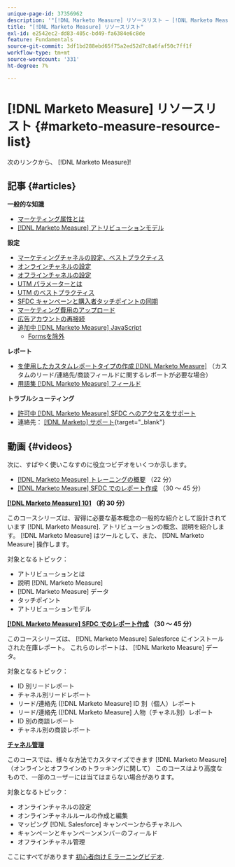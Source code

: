```yaml
---
unique-page-id: 37356962
description: '"[!DNL Marketo Measure] リソースリスト — [!DNL Marketo Measure]  — 製品ドキュメント»'
title: "[!DNL Marketo Measure] リソースリスト"
exl-id: e2542ec2-dd83-405c-bd49-fa6384e6c8de
feature: Fundamentals
source-git-commit: 3df1bd288ebd65f75a2ed52d7c8a6faf50c7ff1f
workflow-type: tm+mt
source-wordcount: '331'
ht-degree: 7%

---
```


# [!DNL Marketo Measure] リソースリスト {#marketo-measure-resource-list}

次のリンクから、 [!DNL Marketo Measure]!

## 記事 {#articles}

**一般的な知識**

* [マーケティング属性とは](/help/introduction-to-marketo-measure/overview-resources/marketing-attribution.md)
* [[!DNL Marketo Measure] アトリビューションモデル](/help/introduction-to-marketo-measure/overview-resources/marketo-measure-attribution-models.md)

**設定**

* [マーケティングチャネルの設定、ベストプラクティス](/help/channel-tracking-and-setup/online-channels/marketing-channels-and-subchannels.md)
* [オンラインチャネルの設定](/help/channel-tracking-and-setup/online-channels/online-custom-channel-setup.md)
* [オフラインチャネルの設定](/help/channel-tracking-and-setup/offline-channels/offline-custom-channel-setup.md)
* [UTM パラメーターとは](/help/channel-tracking-and-setup/online-channels/utm-parameters.md)
* [UTM のベストプラクティス](/help/channel-tracking-and-setup/online-channels/best-practices-for-setting-up-utm-parameters.md)
* [SFDC キャンペーンと購入者タッチポイントの同期](/help/channel-tracking-and-setup/offline-channels/deprecated-processes/campaigns-and-campaign-members.md)
* [マーケティング費用のアップロード](/help/marketing-spend/spend-management/marketing-channel-costs.md#uploading-marketing-costs)
* [広告アカウントの再接続](/help/api-connections/utilizing-marketo-measures-api-connections/reauthorizing-connected-accounts.md)
* [追加中 [!DNL Marketo Measure] JavaScript](/help/marketo-measure-tracking/setting-up-tracking/adding-marketo-measure-script.md)
   * [Formsを除外](/help/marketo-measure-tracking/setting-up-tracking/excluding-marketo-measure-from-specific-forms.md)

**レポート**

* [を使用したカスタムレポートタイプの作成 [!DNL Marketo Measure]](/help/marketo-measure-salesforce-reporting/new-report-types/creating-custom-marketo-measure-report-types.md) （カスタムのリード/連絡先/商談フィールドに関するレポートが必要な場合）
* [用語集 [!DNL Marketo Measure] フィールド](/help/introduction-to-marketo-measure/overview-resources/glossary-of-marketo-measure-fields.md)

**トラブルシューティング**

* [許可中 [!DNL Marketo Measure] SFDC へのアクセスをサポート](/help/miscellaneous/other-related-resources/granting-salesforce-access-to-marketo-measure-support.md)
* 連絡先： [[!DNL Marketo] サポート](https://nation.marketo.com/t5/support/ct-p/Support){target="_blank"}

## 動画 {#videos}

次に、すばやく使いこなすのに役立つビデオをいくつか示します。

* [[!DNL Marketo Measure] トレーニングの概要](https://embed.vidyard.com/watch/Pb4DuWJwtFgw3jUBDGneb4) （22 分）
* [[!DNL Marketo Measure] SFDC でのレポート作成](https://universityonline.marketo.com/courses/bizible-and-salesforce/) （30 ～ 45 分）

**[[!DNL Marketo Measure] 101](https://universityonline.marketo.com/courses/bizible-101/) （約 30 分）**

このコースシリーズは、習得に必要な基本概念の一般的な紹介として設計されています [!DNL Marketo Measure]. アトリビューションの概念、説明を紹介します。 [!DNL Marketo Measure] はツールとして、また、 [!DNL Marketo Measure] 操作します。

対象となるトピック：

* アトリビューションとは
* 説明 [!DNL Marketo Measure]
* [!DNL Marketo Measure] データ
* タッチポイント
* アトリビューションモデル

**[[!DNL Marketo Measure] SFDC でのレポート作成](https://universityonline.marketo.com/courses/bizible-and-salesforce/) （30 ～ 45 分）**

このコースシリーズは、 [!DNL Marketo Measure] Salesforce にインストールされた在庫レポート。 これらのレポートは、 [!DNL Marketo Measure] データ。

対象となるトピック：

* ID 別リードレポート
* チャネル別リードレポート
* リード/連絡先 ([!DNL Marketo Measure] ID 別（個人）レポート
* リード/連絡先 ([!DNL Marketo Measure] 人物（チャネル別）レポート
* ID 別の商談レポート
* チャネル別の商談レポート

**[チャネル管理](https://universityonline.marketo.com/courses/bizible-fundamentals-channel-management/)**

このコースでは、様々な方法でカスタマイズできます [!DNL Marketo Measure]（オンラインとオフラインのトラッキングに関して） このコースはより高度なもので、一部のユーザーには当てはまらない場合があります。

対象となるトピック：

* オンラインチャネルの設定
* オンラインチャネルルールの作成と編集
* マッピング [!DNL Salesforce] キャンペーンからチャネルへ
* キャンペーンとキャンペーンメンバーのフィールド
* オフラインチャネル管理

ここにすべてがあります [初心者向け E ラーニングビデオ](https://universityonline.marketo.com/#/library/bySubject/new-to-bizible/trails?_k=d1454j).
